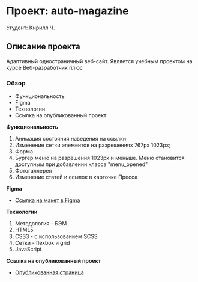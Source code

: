 # Проект: auto-magazine
студент: Кирилл Ч.

## Описание проекта
Адаптивный одностраничный веб-сайт. Является учебным проектом на курсе Веб-разработчик плюс

### Обзор
* Функциональность
* Figma
* Технологии
* Ссылка на опубликованный проект

**Функциональность**

1. Анимация состояния наведения на ссылки
2. Изменение сетки элементов на разрешениях 767px 1023px;
3. Форма
4. Бургер меню на разрешения 1023px и меньше. Меню становится доступным при добавлении класса "menu_opened"
5. Фотогаллерея
6. Изменение статей и ссылок в карточке Пресса

**Figma**

* [Ссылка на макет в Figma](https://www.figma.com/file/G3UWFlQmNtNs67751YiDH2/Month-of-Landings?node-id=2%3A1369)

**Технологии**

1. Методология - БЭМ
2. HTML5
3. CSS3 - с использованием SCSS
4. Сетки - flexbox и grid
5. JavaScript

**Ссылка на опубликованный проект**

* [Опубликованная страница](https://insomniac-bear.github.io/auto-magazine/)